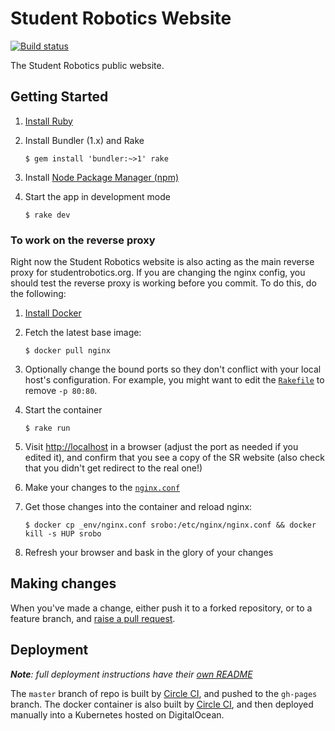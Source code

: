 # Student Robotics Website

[![Build status][build-badge]][build-page]

The Student Robotics public website.

## Getting Started

1. [Install Ruby][install-ruby]

2. Install Bundler (1.x) and Rake

    ```
    $ gem install 'bundler:~>1' rake
    ```

3. Install [Node Package Manager (npm)][install-npm]

4. Start the app in development mode

    ```shell
    $ rake dev
    ```

### To work on the reverse proxy

Right now the Student Robotics website is also acting as the main reverse proxy
for studentrobotics.org. If you are changing the nginx config, you should test
the reverse proxy is working before you commit. To do this, do the following:

1. [Install Docker][docker]

2. Fetch the latest base image:
    ``` shell
    $ docker pull nginx
    ```

3. Optionally change the bound ports so they don't conflict with your local host's
   configuration. For example, you might want to edit the [`Rakefile`](Rakefile)
   to remove `-p 80:80`.

4. Start the container

    ``` shell
    $ rake run
    ```

5. Visit <http://localhost> in a browser (adjust the port as needed if you
   edited it), and confirm that you see a copy of the SR website (also check that
   you didn't get redirect to the real one!)

6. Make your changes to the [`nginx.conf`](_env/nginx.conf)

7. Get those changes into the container and reload nginx:
    ``` shell
    $ docker cp _env/nginx.conf srobo:/etc/nginx/nginx.conf && docker kill -s HUP srobo
    ```

8. Refresh your browser and bask in the glory of your changes

## Making changes

When you've made a change, either push it to a forked repository, or to a
feature branch, and [raise a pull request][raise-a-pr].

## Deployment

***Note**: full deployment instructions have their [own README][deployment-readme]*

The `master` branch of repo is built by [Circle CI][circle-ci], and pushed to the `gh-pages` branch.
The docker container is also built by [Circle CI][circle-ci], and then deployed manually into a Kubernetes hosted on DigitalOcean.

[build-badge]: https://circleci.com/gh/srobo/website/tree/master.png?style=shield
[build-page]: https://circleci.com/gh/srobo/website/tree/master
[docker]: https://docker.com/
[install-ruby]: https://www.ruby-lang.org/en/documentation/installation/
[install-npm]: https://nodejs.org/en/download/
[raise-a-pr]: https://github.com/srobo/website/pull/new/gh-pages
[circle-ci]: https://circleci.com/gh/srobo/website
[deployment-readme]: _env/README.md
